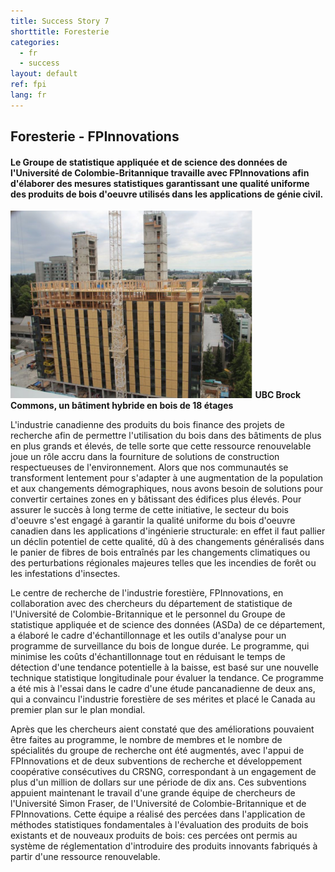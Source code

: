 ```yaml
---
title: Success Story 7
shorttitle: Foresterie
categories: 
  - fr
  - success
layout: default
ref: fpi
lang: fr
---
```



## Foresterie - FPInnovations

####  Le Groupe de statistique appliquée et de science des données de l'Université de Colombie-Britannique travaille avec FPInnovations afin d'élaborer des mesures statistiques garantissant une qualité uniforme des produits de bois d'oeuvre utilisés dans les applications de génie civil.

<img src="/img/portfolio/FPI_001.png" style="max-height: 300px"
class="img-responsive center-block"/>
**UBC Brock Commons, un bâtiment hybride en bois de 18 étages**




L'industrie canadienne des produits du bois finance des projets de recherche afin de permettre l'utilisation du bois dans des bâtiments de plus en plus grands et élevés, de telle sorte que cette ressource renouvelable joue un rôle accru dans la fourniture de solutions de construction respectueuses de l'environnement. Alors que nos communautés se transforment lentement pour s'adapter à une augmentation de la population et aux changements démographiques, nous avons besoin de solutions pour convertir certaines zones en y bâtissant des édifices plus élevés. Pour assurer le succès à long terme de cette initiative, le secteur du bois d'oeuvre s'est engagé à garantir la qualité uniforme du bois d'oeuvre canadien dans les applications d'ingénierie structurale: en effet il faut pallier un déclin potentiel de cette qualité, dû à des changements généralisés dans le panier de fibres de bois entraînés par les changements climatiques ou des perturbations régionales majeures telles que les incendies de forêt ou les infestations d'insectes.

Le centre de recherche de l'industrie forestière, FPInnovations, en collaboration avec des chercheurs du département de statistique de l'Université de Colombie-Britannique et le personnel du Groupe de statistique appliquée et de science des données (ASDa) de ce département, a élaboré le cadre d'échantillonnage et les outils d'analyse pour un programme de surveillance du bois de longue durée. Le programme, qui minimise les coûts d'échantillonnage tout en réduisant le temps de détection d'une tendance potentielle à la baisse, est basé sur une nouvelle technique statistique longitudinale pour évaluer la tendance. Ce programme a été mis à l'essai dans le cadre d'une étude pancanadienne de deux ans, qui a convaincu l'industrie forestière de ses mérites et placé le Canada au premier plan sur le plan mondial.

Après que les chercheurs aient constaté que des améliorations pouvaient être faites au programme, le nombre de membres et le nombre de spécialités du groupe de recherche ont été augmentés, avec l'appui de FPInnovations et de deux subventions de recherche et développement coopérative consécutives du CRSNG, correspondant à un engagement de plus d'un million de dollars sur une période de dix ans. Ces subventions appuient maintenant le travail d'une grande équipe de chercheurs de l'Université Simon Fraser, de l'Université de Colombie-Britannique et de FPInnovations. Cette équipe a réalisé des percées dans l'application de méthodes statistiques fondamentales à l'évaluation des produits de bois existants et de nouveaux produits de bois: ces percées ont permis au système de réglementation d'introduire des produits innovants fabriqués à partir d'une ressource renouvelable.


